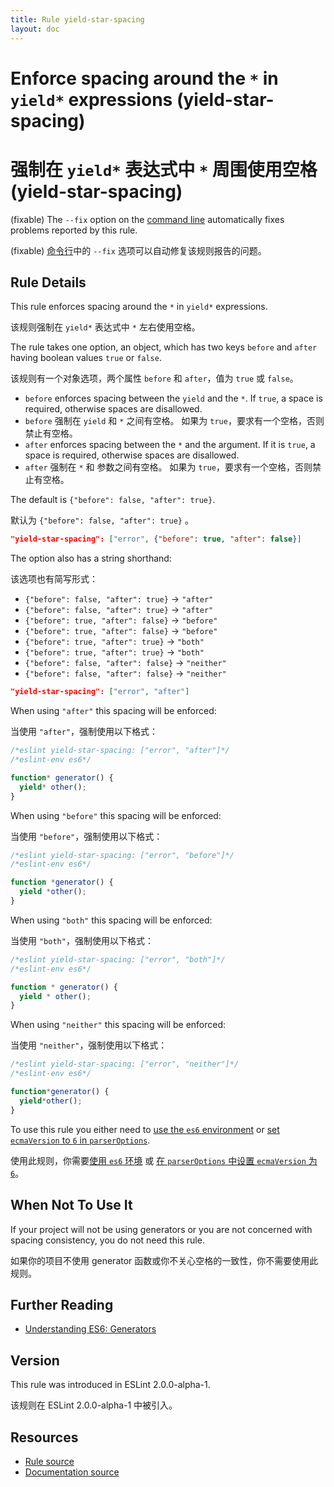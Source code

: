 ```yaml
---
title: Rule yield-star-spacing
layout: doc
---
```

<!-- Note: No pull requests accepted for this file. See README.md in the root directory for details. -->

# Enforce spacing around the `*` in `yield*` expressions (yield-star-spacing)

# 强制在 `yield*` 表达式中 `*` 周围使用空格  (yield-star-spacing)

(fixable) The `--fix` option on the [command line](../user-guide/command-line-interface#fix) automatically fixes problems reported by this rule.

(fixable) [命令行](../user-guide/command-line-interface#fix)中的 `--fix` 选项可以自动修复该规则报告的问题。

## Rule Details

This rule enforces spacing around the `*` in `yield*` expressions.

该规则强制在 `yield*` 表达式中 `*` 左右使用空格。

The rule takes one option, an object, which has two keys `before` and `after` having boolean values `true` or `false`.

该规则有一个对象选项，两个属性 `before` 和 `after`，值为 `true` 或 `false`。

* `before` enforces spacing between the `yield` and the `*`.
  If `true`, a space is required, otherwise spaces are disallowed.
* `before` 强制在 `yield` 和 `*` 之间有空格。
  如果为 `true`，要求有一个空格，否则禁止有空格。
* `after` enforces spacing between the `*` and the argument.
  If it is `true`, a space is required, otherwise spaces are disallowed.
* `after` 强制在 `*` 和 参数之间有空格。
  如果为 `true`，要求有一个空格，否则禁止有空格。

The default is `{"before": false, "after": true}`.

默认为 `{"before": false, "after": true}` 。

```json
"yield-star-spacing": ["error", {"before": true, "after": false}]
```

The option also has a string shorthand:

该选项也有简写形式：

* `{"before": false, "after": true}` → `"after"`
* `{"before": false, "after": true}` → `"after"`
* `{"before": true, "after": false}` → `"before"`
* `{"before": true, "after": false}` → `"before"`
* `{"before": true, "after": true}` → `"both"`
* `{"before": true, "after": true}` → `"both"`
* `{"before": false, "after": false}` → `"neither"`
* `{"before": false, "after": false}` → `"neither"`

```json
"yield-star-spacing": ["error", "after"]
```

When using `"after"` this spacing will be enforced:

当使用 `"after"`，强制使用以下格式：

```js
/*eslint yield-star-spacing: ["error", "after"]*/
/*eslint-env es6*/

function* generator() {
  yield* other();
}
```

When using `"before"` this spacing will be enforced:

当使用 `"before"`，强制使用以下格式：

```js
/*eslint yield-star-spacing: ["error", "before"]*/
/*eslint-env es6*/

function *generator() {
  yield *other();
}
```

When using `"both"` this spacing will be enforced:

当使用 `"both"`，强制使用以下格式：

```js
/*eslint yield-star-spacing: ["error", "both"]*/
/*eslint-env es6*/

function * generator() {
  yield * other();
}
```

When using `"neither"` this spacing will be enforced:

当使用 `"neither"`，强制使用以下格式：

```js
/*eslint yield-star-spacing: ["error", "neither"]*/
/*eslint-env es6*/

function*generator() {
  yield*other();
}
```

To use this rule you either need to [use the `es6` environment](../user-guide/configuring) or
[set `ecmaVersion` to `6` in `parserOptions`](../user-guide/configuring).

使用此规则，你需要[使用 `es6` 环境](../user-guide/configuring) 或 [在 `parserOptions` 中设置 `ecmaVersion` 为 `6`](../user-guide/configuring)。

## When Not To Use It

If your project will not be using generators or you are not concerned with spacing consistency, you do not need this rule.

如果你的项目不使用 generator 函数或你不关心空格的一致性，你不需要使用此规则。

## Further Reading

* [Understanding ES6: Generators](https://leanpub.com/understandinges6/read/#leanpub-auto-generators)

## Version

This rule was introduced in ESLint 2.0.0-alpha-1.

该规则在 ESLint 2.0.0-alpha-1 中被引入。

## Resources

* [Rule source](https://github.com/eslint/eslint/tree/master/lib/rules/yield-star-spacing.js)
* [Documentation source](https://github.com/eslint/eslint/tree/master/docs/rules/yield-star-spacing.md)
